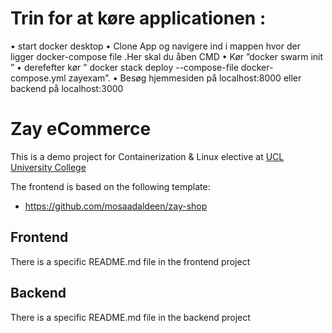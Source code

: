 
# Trin for at køre applicationen : 
 
•	start docker desktop 
•	Clone App og navigere ind i mappen hvor der ligger docker-compose file .Her skal du åben CMD 
•	Kør ”docker  swarm init ”
•	derefefter kør ” docker stack deploy  --compose-file docker-compose.yml zayexam”.
•	Besøg hjemmesiden på localhost:8000 eller backend på localhost:3000 


# Zay eCommerce

This is a demo project for Containerization & Linux elective at [UCL University College](https://ucl.dk)

The frontend is based on the following template:

* https://github.com/mosaadaldeen/zay-shop

## Frontend

There is a specific README.md file in the frontend project

## Backend

There is a specific README.md file in the backend project
